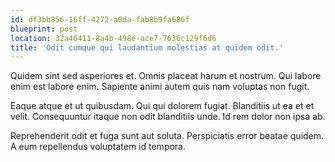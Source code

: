 ```yaml
---
id: df3bb856-16ff-4272-a0da-fab8b9fa686f
blueprint: post
location: 32a46411-8a4b-498e-ace7-7636c129f6d6
title: 'Odit cumque qui laudantium molestias at quidem odit.'
---
```

Quidem sint sed asperiores et. Omnis placeat harum et nostrum. Qui labore enim est labore enim. Sapiente animi autem quis nam voluptas non fugit.

Eaque atque et ut quibusdam. Qui qui dolorem fugiat. Blanditiis ut ea et et velit. Consequuntur itaque non odit blanditiis unde. Id rem dolor non ipsa ab.

Reprehenderit odit et fuga sunt aut soluta. Perspiciatis error beatae quidem. A eum repellendus voluptatem id tempora.